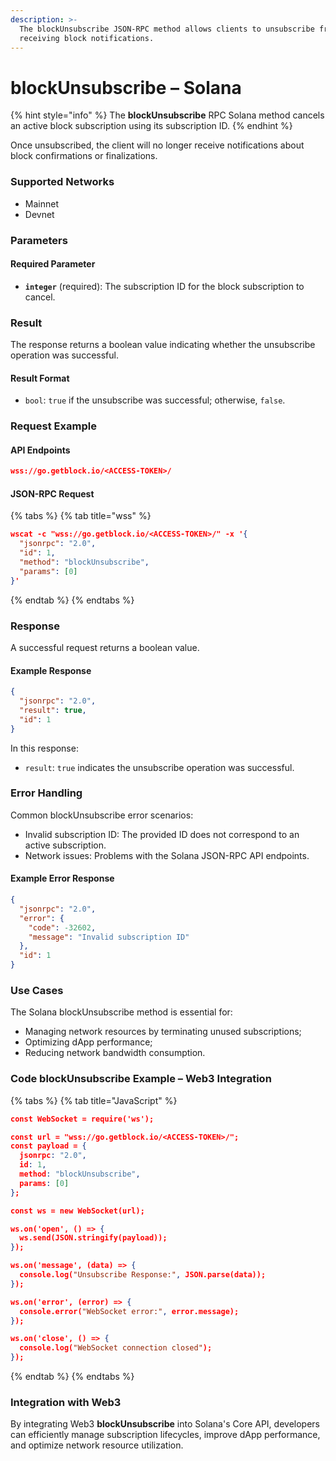 ```yaml
---
description: >-
  The blockUnsubscribe JSON-RPC method allows clients to unsubscribe from
  receiving block notifications.
---
```


# blockUnsubscribe – Solana

{% hint style="info" %}
The **blockUnsubscribe** RPC Solana method cancels an active block subscription using its subscription ID.
{% endhint %}

Once unsubscribed, the client will no longer receive notifications about block confirmations or finalizations.

### Supported Networks

* Mainnet
* Devnet

### Parameters

#### Required Parameter

* **`integer`** (required): The subscription ID for the block subscription to cancel.

### Result

The response returns a boolean value indicating whether the unsubscribe operation was successful.

#### Result Format

* `bool`: `true` if the unsubscribe was successful; otherwise, `false`.

### Request Example

#### API Endpoints

```json
wss://go.getblock.io/<ACCESS-TOKEN>/
```

#### JSON-RPC Request

{% tabs %}
{% tab title="wss" %}
```json
wscat -c "wss://go.getblock.io/<ACCESS-TOKEN>/" -x '{
  "jsonrpc": "2.0",
  "id": 1,
  "method": "blockUnsubscribe",
  "params": [0]
}'
```
{% endtab %}
{% endtabs %}

### Response

A successful request returns a boolean value.

#### Example Response

```json
{
  "jsonrpc": "2.0",
  "result": true,
  "id": 1
}
```

In this response:

* `result`: `true` indicates the unsubscribe operation was successful.

### Error Handling

Common blockUnsubscribe error scenarios:

* Invalid subscription ID: The provided ID does not correspond to an active subscription.
* Network issues: Problems with the Solana JSON-RPC API endpoints.

#### Example Error Response

```json
{
  "jsonrpc": "2.0",
  "error": {
    "code": -32602,
    "message": "Invalid subscription ID"
  },
  "id": 1
}
```

### Use Cases

The Solana blockUnsubscribe method is essential for:

* Managing network resources by terminating unused subscriptions;
* Optimizing dApp performance;
* Reducing network bandwidth consumption.

### Code blockUnsubscribe Example – Web3 Integration

{% tabs %}
{% tab title="JavaScript" %}
```json
const WebSocket = require('ws');

const url = "wss://go.getblock.io/<ACCESS-TOKEN>/";
const payload = {
  jsonrpc: "2.0",
  id: 1,
  method: "blockUnsubscribe",
  params: [0]
};

const ws = new WebSocket(url);

ws.on('open', () => {
  ws.send(JSON.stringify(payload));
});

ws.on('message', (data) => {
  console.log("Unsubscribe Response:", JSON.parse(data));
});

ws.on('error', (error) => {
  console.error("WebSocket error:", error.message);
});

ws.on('close', () => {
  console.log("WebSocket connection closed");
});
```
{% endtab %}
{% endtabs %}

### Integration with Web3

By integrating Web3 **blockUnsubscribe** into Solana's Core API, developers can efficiently manage subscription lifecycles, improve dApp performance, and optimize network resource utilization.

